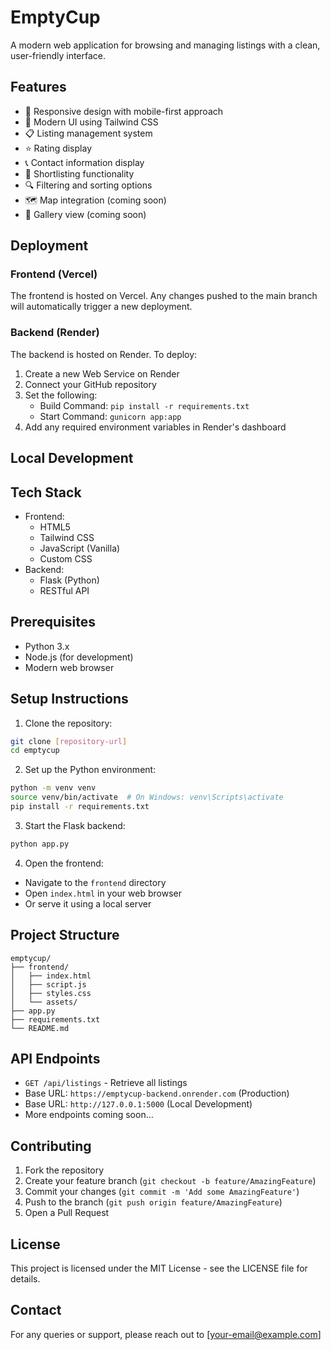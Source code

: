 # EmptyCup

A modern web application for browsing and managing listings with a clean, user-friendly interface.

## Features

- 📱 Responsive design with mobile-first approach
- 🎨 Modern UI using Tailwind CSS
- 📋 Listing management system
- ⭐ Rating display
- 📞 Contact information display
- 📌 Shortlisting functionality
- 🔍 Filtering and sorting options
- 🗺️ Map integration (coming soon)
- 📸 Gallery view (coming soon)

## Deployment

### Frontend (Vercel)
The frontend is hosted on Vercel. Any changes pushed to the main branch will automatically trigger a new deployment.

### Backend (Render)
The backend is hosted on Render. To deploy:
1. Create a new Web Service on Render
2. Connect your GitHub repository
3. Set the following:
   - Build Command: `pip install -r requirements.txt`
   - Start Command: `gunicorn app:app`
4. Add any required environment variables in Render's dashboard

## Local Development

## Tech Stack

- Frontend:
  - HTML5
  - Tailwind CSS
  - JavaScript (Vanilla)
  - Custom CSS
- Backend:
  - Flask (Python)
  - RESTful API

## Prerequisites

- Python 3.x
- Node.js (for development)
- Modern web browser

## Setup Instructions

1. Clone the repository:
```bash
git clone [repository-url]
cd emptycup
```

2. Set up the Python environment:
```bash
python -m venv venv
source venv/bin/activate  # On Windows: venv\Scripts\activate
pip install -r requirements.txt
```

3. Start the Flask backend:
```bash
python app.py
```

4. Open the frontend:
- Navigate to the `frontend` directory
- Open `index.html` in your web browser
- Or serve it using a local server

## Project Structure

```
emptycup/
├── frontend/
│   ├── index.html
│   ├── script.js
│   ├── styles.css
│   └── assets/
├── app.py
├── requirements.txt
└── README.md
```

## API Endpoints

- `GET /api/listings` - Retrieve all listings
- Base URL: `https://emptycup-backend.onrender.com` (Production)
- Base URL: `http://127.0.0.1:5000` (Local Development)
- More endpoints coming soon...

## Contributing

1. Fork the repository
2. Create your feature branch (`git checkout -b feature/AmazingFeature`)
3. Commit your changes (`git commit -m 'Add some AmazingFeature'`)
4. Push to the branch (`git push origin feature/AmazingFeature`)
5. Open a Pull Request

## License

This project is licensed under the MIT License - see the LICENSE file for details.

## Contact

For any queries or support, please reach out to [your-email@example.com]
